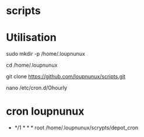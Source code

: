 scripts
=======


Utilisation
===========

sudo mkdir -p /home/.loupnunux

cd /home/.loupnunux

git clone https://github.com/loupnunux/scripts.git

nano /etc/cron.d/Ohourly
  # cron loupnunux
  * */1 * * * root /home/.loupnunux/scrypts/depot_cron
